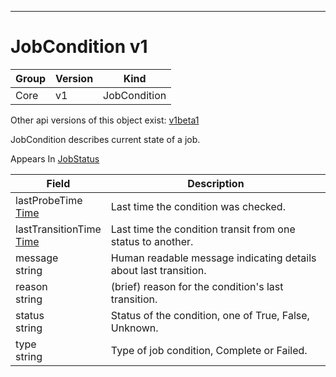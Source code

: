 

-----------
# JobCondition v1



Group        | Version     | Kind
------------ | ---------- | -----------
Core | v1 | JobCondition




<aside class="notice">Other api versions of this object exist: <a href="#jobcondition-v1beta1">v1beta1</a> </aside>


JobCondition describes current state of a job.

<aside class="notice">
Appears In <a href="#jobstatus-v1">JobStatus</a> </aside>

Field        | Description
------------ | -----------
lastProbeTime <br /> [Time](#time-unversioned) | Last time the condition was checked.
lastTransitionTime <br /> [Time](#time-unversioned) | Last time the condition transit from one status to another.
message <br /> string | Human readable message indicating details about last transition.
reason <br /> string | (brief) reason for the condition's last transition.
status <br /> string | Status of the condition, one of True, False, Unknown.
type <br /> string | Type of job condition, Complete or Failed.






